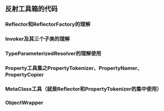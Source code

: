 ## 反射工具箱的代码
### Reflector和ReflectorFactory的理解
### Invoker及其三个子类的理解
### TypeParameterizedResolver的理解使用
### Property工具集之PropertyTokenizer、PropertyNamer、PropertyCopier
### MetaClass工具（就是Reflector和PropertyTokenizer的集中使用）
### ObjectWrapper
